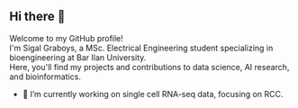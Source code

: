 ## Hi there 👋
Welcome to my GitHub profile! <br>
I'm Sigal Graboys, a MSc. Electrical Engineering student specializing in bioengineering at Bar Ilan University. <br>
Here, you'll find my projects and contributions to data science, AI research, and bioinformatics.

- 🔭 I’m currently working on single cell RNA-seq data, focusing on RCC.

<!--
**sigalgrabois/sigalgrabois** is a ✨ _special_ ✨ repository because its `README.md` (this file) appears on your GitHub profile.

Here are some ideas to get you started:


- 🌱 I’m currently learning ...
- 👯 I’m looking to collaborate on ...
- 🤔 I’m looking for help with ...
- 💬 Ask me about ...
- 📫 How to reach me: ...
- 😄 Pronouns: ...
- ⚡ Fun fact: ...
-->
